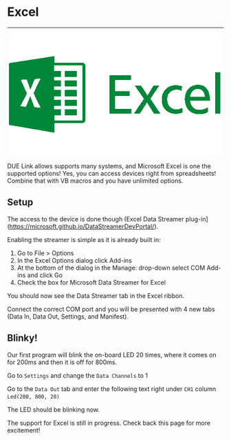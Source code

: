 # Excel

---
![Excel](../images/excel-logo.png)

DUE Link allows supports many systems, and Microsoft Excel is one the supported options! Yes, you can access devices right from spreadsheets! Combine that with VB macros and you have unlimited options.


## Setup

The access to the device is done though (Excel Data Streamer plug-in](https://microsoft.github.io/DataStreamerDevPortal/).

Enabling the streamer is simple as it is already built in:

1. Go to File > Options
2. In the Excel Options dialog click Add-ins
3. At the bottom of the dialog in the Manage: drop-down select COM Add-ins and click Go
4. Check the box for Microsoft Data Streamer for Excel

You should now see the Data Streamer tab in the Excel ribbon.

Connect the correct COM port and you will be presented with 4 new tabs (Data In, Data Out, Settings, and Manifest).

## Blinky!

Our first program will blink the on-board LED 20 times, where it comes on for 200ms and then it is off for 800ms.

Go to `Settings` and change the `Data Channels` to 1

Go to the `Data Out` tab and enter the following text right under `CH1` column `Led(200, 800, 20)`

The LED should be blinking now.

The support for Excel is still in progress. Check back this page for more excitement!
